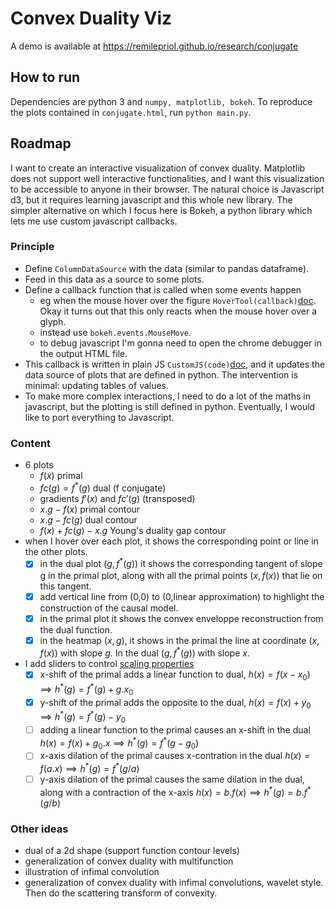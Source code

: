 # Convex Duality Viz

A demo is available at <https://remilepriol.github.io/research/conjugate> 

## How to run

Dependencies are python 3 and `numpy, matplotlib, bokeh`. 
To reproduce the plots contained in `conjugate.html`, run
`python main.py`. 


## Roadmap

I want to create an interactive visualization of convex duality. 
Matplotlib does not support well interactive functionalities, and I want this visualization to be accessible to anyone in their browser.
The natural choice is Javascript d3, but it requires learning javascript and this whole new library.
The simpler alternative on which I focus here is Bokeh, a python library which lets me use custom javascript callbacks. 

### Principle

* Define `ColumnDataSource` with the data (similar to pandas dataframe). 
* Feed in this data as a source to some plots.
* Define a callback function that is called when some events happen
    * eg when the mouse hover over the figure `HoverTool(callback)`[doc](https://docs.bokeh.org/en/latest/docs/reference/models/tools.html?highlight=hovertool#bokeh.models.tools.HoverTool). Okay it turns out that this only reacts when the mouse hover over a glyph.
    * instead use `bokeh.events.MouseMove`.
    * to debug javascript I'm gonna need to open the chrome debugger in the output HTML file. 
* This callback is written in plain JS `CustomJS(code)`[doc](https://docs.bokeh.org/en/latest/docs/user_guide/interaction/callbacks.html#customjs-for-hover), and it updates the data source of plots that are defined in python. The intervention is minimal: updating tables of values. 
* To make more complex interactions, I need to do a lot of the maths in javascript, but the plotting is still defined in python. Eventually, I would like to port everything to Javascript.


### Content

* 6 plots 
    * $f(x)$ primal
    * $fc(g) = f^*(g)$ dual (f conjugate)
    * gradients $f'(x)$ and $fc'(g)$ (transposed)
    * $x.g-f(x)$ primal contour
    * $x.g - fc(g)$ dual contour
    * $f(x) + fc(g) - x.g$ Young's duality gap contour
* when I hover over each plot, it shows the corresponding point or line in the other plots.
    * [x] in the dual plot $(g,f^*(g))$ it shows the corresponding tangent of slope g in the primal plot, along with all the primal points $(x,f(x))$ that lie on this tangent.
    * [x] add vertical line from (0,0) to (0,linear approximation) to highlight the construction of the causal model.
    * [x] in the primal plot it shows the convex enveloppe reconstruction from the dual function.
    * [x] in the heatmap $(x,g)$,  it shows in the primal the line at coordinate $(x,f(x))$ with slope $g$. In the dual $(g, f^*(g))$ with slope $x$. 
* I add sliders to control [scaling properties](https://en.wikipedia.org/wiki/Convex_conjugate#Scaling_properties)
    * [x] x-shift of the primal adds a linear function to dual, $h(x) = f(x-x_0) \implies h^*(g) = f^*(g) + g.x_0$ 
    * [x] y-shift of the primal adds the opposite to the dual, $h(x) = f(x) + y_0 \implies h^*(g) = f^*(g) - y_0$ 
    * [ ] adding a linear function to the primal causes an x-shift in the dual $h(x) = f(x)+g_0.x \implies h^*(g) = f^*(g - g_0)$
    * [ ] x-axis dilation of the primal causes x-contration in the dual $h(x) = f(a.x) \implies h^*(g) = f^*(g/a)$
    * [ ] y-axis dilation of the primal causes the same dilation in the dual, along with a contraction of the x-axis $h(x) = b.f(x) \implies h^*(g) = b.f^*(g/b)$

### Other ideas
* dual of a 2d shape (support function contour levels)
* generalization of convex duality with multifunction
* illustration of infimal convolution
* generalization of convex duality with infimal convolutions, wavelet style. Then do the scattering transform of convexity.

